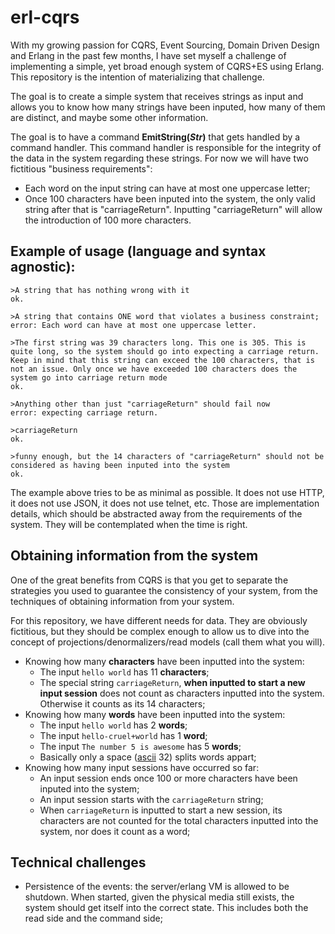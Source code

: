 # erl-cqrs

With my growing passion for CQRS, Event Sourcing, Domain Driven Design and Erlang in the past few months, I have set myself a challenge of implementing a simple, yet broad enough system of CQRS+ES using Erlang. This repository is the intention of materializing that challenge.

The goal is to create a simple system that receives strings as input and allows you to know how many strings have been inputed, how many of them are distinct, and maybe some other information.

The goal is to have a command **EmitString(*Str*)** that gets handled by a command handler.
This command handler is responsible for the integrity of the data in the system regarding these strings. For now we will have two fictitious "business requirements":

* Each word on the input string can have at most one uppercase letter;
* Once 100 characters have been inputed into the system, the only valid string after that is "carriageReturn". Inputting "carriageReturn" will allow the introduction of 100 more characters.

## Example of usage (language and syntax agnostic):
```
>A string that has nothing wrong with it
ok.

>A string that contains ONE word that violates a business constraint;
error: Each word can have at most one uppercase letter.

>The first string was 39 characters long. This one is 305. This is quite long, so the system should go into expecting a carriage return. Keep in mind that this string can exceed the 100 characters, that is not an issue. Only once we have exceeded 100 characters does the system go into carriage return mode
ok.

>Anything other than just "carriageReturn" should fail now
error: expecting carriage return.

>carriageReturn
ok.

>funny enough, but the 14 characters of "carriageReturn" should not be considered as having been inputed into the system
ok.
```

The example above tries to be as minimal as possible. It does not use HTTP, it does not use JSON, it does not use telnet, etc. Those are implementation details, which should be abstracted away from the requirements of the system. They will be contemplated when the time is right.

## Obtaining information from the system

One of the great benefits from CQRS is that you get to separate the strategies you used to guarantee the consistency of your system, from the techniques of obtaining information from your system.

For this repository, we have different needs for data. They are obviously fictitious, but they should be complex enough to allow us to dive into the concept of projections/denormalizers/read models (call them what you will).

* Knowing how many **characters** have been inputted into the system:
  * The input `hello world` has 11 **characters**;
  * The special string `carriageReturn`, **when inputted to start a new input session** does not count as characters inputted into the system. Otherwise it counts as its 14 characters;
* Knowing how many **words** have been inputted into the system:
  * The input `hello world` has 2 **words**;
  * The input `hello-cruel+world` has 1 **word**;
  * The input `The number 5 is awesome` has 5 **words**;
  * Basically only a space ([ascii](http://ascii.cl/) 32) splits words appart;
* Knowing how many input sessions have occurred so far:
  * An input session ends once 100 or more characters have been inputed into the system;
  * An input session starts with the `carriageReturn` string;
  * When `carriageReturn` is inputted to start a new session, its characters are not counted for the total characters inputted into the system, nor does it count as a word;

## Technical challenges

* Persistence of the events: the server/erlang VM is allowed to be shutdown. When started, given the physical media still exists, the system should get itself into the correct state. This includes both the read side and the command side;
